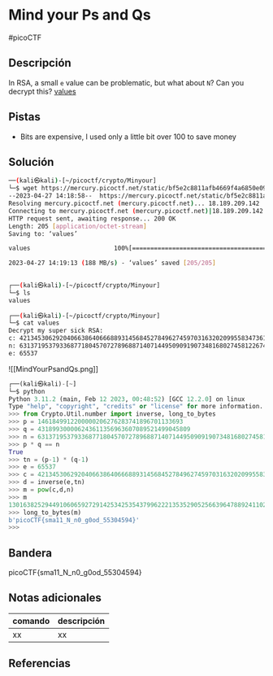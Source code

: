 # Mind your Ps and Qs 
#picoCTF 
## Descripción
In RSA, a small `e` value can be problematic, but what about `N`? Can you decrypt this? [values](https://mercury.picoctf.net/static/bf5e2c8811afb4669f4a6850e097e8aa/values)

## Pistas 
+ Bits are expensive, I used only a little bit over 100 to save money

## Solución
```bash 
──(kali㉿kali)-[~/picoctf/crypto/Minyour]
└─$ wget https://mercury.picoctf.net/static/bf5e2c8811afb4669f4a6850e097e8aa/values               
--2023-04-27 14:18:58--  https://mercury.picoctf.net/static/bf5e2c8811afb4669f4a6850e097e8aa/values
Resolving mercury.picoctf.net (mercury.picoctf.net)... 18.189.209.142
Connecting to mercury.picoctf.net (mercury.picoctf.net)|18.189.209.142|:443... connected.
HTTP request sent, awaiting response... 200 OK
Length: 205 [application/octet-stream]
Saving to: ‘values’

values                       100%[==============================================>]     205  --.-KB/s    in 0s      

2023-04-27 14:19:13 (188 MB/s) - ‘values’ saved [205/205]

                                                                                                                    
┌──(kali㉿kali)-[~/picoctf/crypto/Minyour]
└─$ ls
values
                                                                                                                    
┌──(kali㉿kali)-[~/picoctf/crypto/Minyour]
└─$ cat values    
Decrypt my super sick RSA:
c: 421345306292040663864066688931456845278496274597031632020995583473619804626233684
n: 631371953793368771804570727896887140714495090919073481680274581226742748040342637
e: 65537  
```
![[MindYourPsandQs.png]]
```python
┌──(kali㉿kali)-[~]
└─$ python           
Python 3.11.2 (main, Feb 12 2023, 00:48:52) [GCC 12.2.0] on linux
Type "help", "copyright", "credits" or "license" for more information.
>>> from Crypto.Util.number import inverse, long_to_bytes
>>> p = 1461849912200000206276283741896701133693
>>> q = 431899300006243611356963607089521499045809
>>> n = 631371953793368771804570727896887140714495090919073481680274581226742748040342637
>>> p * q == n
True
>>> tn = (p-1) * (q-1)
>>> e = 65537
>>> c = 421345306292040663864066688931456845278496274597031632020995583473619804626233684
>>> d = inverse(e,tn)
>>> m = pow(c,d,n)
>>> m
13016382529449106065927291425342535437996222135352905256639647889241102700065917
>>> long_to_bytes(m)
b'picoCTF{sma11_N_n0_g0od_55304594}'
>>> 

```
## Bandera
picoCTF{sma11_N_n0_g0od_55304594}

## Notas adicionales
| comando | descripción |
|------------|---------------|
| xx | xx |

## Referencias
